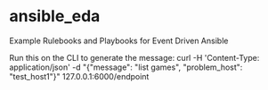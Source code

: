 # ansible_eda
Example Rulebooks and Playbooks for Event Driven Ansible

Run this on the CLI to generate the message:
curl -H 'Content-Type: application/json' -d "{\"message\": \"list games\", \"problem_host\": \"test_host1\"}" 127.0.0.1:6000/endpoint
